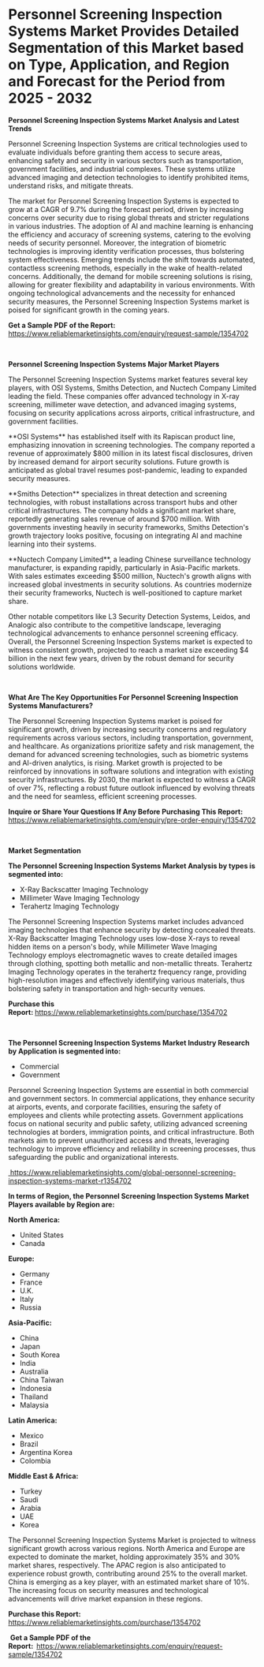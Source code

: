 <p><h1>Personnel Screening Inspection Systems Market Provides Detailed Segmentation of this Market based on Type, Application, and Region and Forecast for the Period from 2025 - 2032</h1></p><p><strong>Personnel Screening Inspection Systems Market Analysis and Latest Trends</strong></p>
<p><p>Personnel Screening Inspection Systems are critical technologies used to evaluate individuals before granting them access to secure areas, enhancing safety and security in various sectors such as transportation, government facilities, and industrial complexes. These systems utilize advanced imaging and detection technologies to identify prohibited items, understand risks, and mitigate threats. </p><p>The market for Personnel Screening Inspection Systems is expected to grow at a CAGR of 9.7% during the forecast period, driven by increasing concerns over security due to rising global threats and stricter regulations in various industries. The adoption of AI and machine learning is enhancing the efficiency and accuracy of screening systems, catering to the evolving needs of security personnel. Moreover, the integration of biometric technologies is improving identity verification processes, thus bolstering system effectiveness. Emerging trends include the shift towards automated, contactless screening methods, especially in the wake of health-related concerns. Additionally, the demand for mobile screening solutions is rising, allowing for greater flexibility and adaptability in various environments. With ongoing technological advancements and the necessity for enhanced security measures, the Personnel Screening Inspection Systems market is poised for significant growth in the coming years.</p></p>
<p><strong>Get a Sample PDF of the Report:&nbsp;</strong> <a href="https://www.reliablemarketinsights.com/enquiry/request-sample/1354702?utm_campaign=3571&utm_medium=2&utm_source=Github&utm_content=ia&utm_term=12042025&utm_id=personnel-screening-inspection-systems">https://www.reliablemarketinsights.com/enquiry/request-sample/1354702</a></p>
<p>&nbsp;</p>
<p><strong>Personnel Screening Inspection Systems Major Market Players</strong></p>
<p><p>The Personnel Screening Inspection Systems market features several key players, with OSI Systems, Smiths Detection, and Nuctech Company Limited leading the field. These companies offer advanced technology in X-ray screening, millimeter wave detection, and advanced imaging systems, focusing on security applications across airports, critical infrastructure, and government facilities.</p><p>**OSI Systems** has established itself with its Rapiscan product line, emphasizing innovation in screening technologies. The company reported a revenue of approximately $800 million in its latest fiscal disclosures, driven by increased demand for airport security solutions. Future growth is anticipated as global travel resumes post-pandemic, leading to expanded security measures.</p><p>**Smiths Detection** specializes in threat detection and screening technologies, with robust installations across transport hubs and other critical infrastructures. The company holds a significant market share, reportedly generating sales revenue of around $700 million. With governments investing heavily in security frameworks, Smiths Detection's growth trajectory looks positive, focusing on integrating AI and machine learning into their systems.</p><p>**Nuctech Company Limited**, a leading Chinese surveillance technology manufacturer, is expanding rapidly, particularly in Asia-Pacific markets. With sales estimates exceeding $500 million, Nuctech's growth aligns with increased global investments in security solutions. As countries modernize their security frameworks, Nuctech is well-positioned to capture market share.</p><p>Other notable competitors like L3 Security Detection Systems, Leidos, and Analogic also contribute to the competitive landscape, leveraging technological advancements to enhance personnel screening efficacy. Overall, the Personnel Screening Inspection Systems market is expected to witness consistent growth, projected to reach a market size exceeding $4 billion in the next few years, driven by the robust demand for security solutions worldwide.</p></p>
<p>&nbsp;</p>
<p><strong>What Are The Key Opportunities For Personnel Screening Inspection Systems Manufacturers?</strong></p>
<p><p>The Personnel Screening Inspection Systems market is poised for significant growth, driven by increasing security concerns and regulatory requirements across various sectors, including transportation, government, and healthcare. As organizations prioritize safety and risk management, the demand for advanced screening technologies, such as biometric systems and AI-driven analytics, is rising. Market growth is projected to be reinforced by innovations in software solutions and integration with existing security infrastructures. By 2030, the market is expected to witness a CAGR of over 7%, reflecting a robust future outlook influenced by evolving threats and the need for seamless, efficient screening processes.</p></p>
<p><strong>Inquire or Share Your Questions If Any Before Purchasing This Report:</strong> <a href="https://www.reliablemarketinsights.com/enquiry/pre-order-enquiry/1354702?utm_campaign=3571&utm_medium=2&utm_source=Github&utm_content=ia&utm_term=12042025&utm_id=personnel-screening-inspection-systems">https://www.reliablemarketinsights.com/enquiry/pre-order-enquiry/1354702</a></p>
<p>&nbsp;</p>
<p><strong>Market Segmentation</strong></p>
<p><strong>The Personnel Screening Inspection Systems Market Analysis by types is segmented into:</strong></p>
<p><ul><li>X-Ray Backscatter Imaging Technology</li><li>Millimeter Wave Imaging Technology</li><li>Terahertz Imaging Technology</li></ul></p>
<p><p>The Personnel Screening Inspection Systems market includes advanced imaging technologies that enhance security by detecting concealed threats. X-Ray Backscatter Imaging Technology uses low-dose X-rays to reveal hidden items on a person's body, while Millimeter Wave Imaging Technology employs electromagnetic waves to create detailed images through clothing, spotting both metallic and non-metallic threats. Terahertz Imaging Technology operates in the terahertz frequency range, providing high-resolution images and effectively identifying various materials, thus bolstering safety in transportation and high-security venues.</p></p>
<p><strong>Purchase this Report:&nbsp;</strong><a href="https://www.reliablemarketinsights.com/purchase/1354702?utm_campaign=3571&utm_medium=2&utm_source=Github&utm_content=ia&utm_term=12042025&utm_id=personnel-screening-inspection-systems">https://www.reliablemarketinsights.com/purchase/1354702</a></p>
<p>&nbsp;</p>
<p><strong>The Personnel Screening Inspection Systems Market Industry Research by Application is segmented into:</strong></p>
<p><ul><li>Commercial</li><li>Government</li></ul></p>
<p><p>Personnel Screening Inspection Systems are essential in both commercial and government sectors. In commercial applications, they enhance security at airports, events, and corporate facilities, ensuring the safety of employees and clients while protecting assets. Government applications focus on national security and public safety, utilizing advanced screening technologies at borders, immigration points, and critical infrastructure. Both markets aim to prevent unauthorized access and threats, leveraging technology to improve efficiency and reliability in screening processes, thus safeguarding the public and organizational interests.</p></p>
<p><a href="https://www.reliablemarketinsights.com/global-personnel-screening-inspection-systems-market-r1354702?utm_campaign=3571&utm_medium=2&utm_source=Github&utm_content=ia&utm_term=12042025&utm_id=personnel-screening-inspection-systems">&nbsp;https://www.reliablemarketinsights.com/global-personnel-screening-inspection-systems-market-r1354702</a></p>
<p><strong>In terms of Region, the Personnel Screening Inspection Systems Market Players available by Region are:</strong></p>
<p>
    <p> <strong> North America: </strong>
        <ul>
            <li>United States</li>
            <li>Canada</li>
        </ul>
        </p> 
    <p> <strong> Europe: </strong>
        <ul>
            <li>Germany</li>
            <li>France</li>
            <li>U.K.</li>
            <li>Italy</li>
            <li>Russia</li>
        </ul>
        </p> 
    <p> <strong> Asia-Pacific: </strong>
        <ul>
            <li>China</li>
            <li>Japan</li>
            <li>South Korea</li>
            <li>India</li>
            <li>Australia</li>
            <li>China Taiwan</li>
            <li>Indonesia</li>
            <li>Thailand</li>
            <li>Malaysia</li>
        </ul>
        </p> 
    <p> <strong> Latin America: </strong>
        <ul>
            <li>Mexico</li>
            <li>Brazil</li>
            <li>Argentina Korea</li>
            <li>Colombia</li>
        </ul>
        </p> 
    <p> <strong> Middle East & Africa: </strong>
        <ul>
            <li>Turkey</li>
            <li>Saudi</li>
            <li>Arabia</li>
            <li>UAE</li>
            <li>Korea</li>
        </ul>
    </p>
    </p>
<p><p>The Personnel Screening Inspection Systems Market is projected to witness significant growth across various regions. North America and Europe are expected to dominate the market, holding approximately 35% and 30% market shares, respectively. The APAC region is also anticipated to experience robust growth, contributing around 25% to the overall market. China is emerging as a key player, with an estimated market share of 10%. The increasing focus on security measures and technological advancements will drive market expansion in these regions.</p></p>
<p><strong>Purchase this Report: </strong><a href="https://www.reliablemarketinsights.com/purchase/1354702?utm_campaign=3571&utm_medium=2&utm_source=Github&utm_content=ia&utm_term=12042025&utm_id=personnel-screening-inspection-systems">https://www.reliablemarketinsights.com/purchase/1354702</a></p>
<p>&nbsp;<strong>Get a Sample PDF of the Report:&nbsp;&nbsp;</strong><a href="https://www.reliablemarketinsights.com/enquiry/request-sample/1354702?utm_campaign=3571&utm_medium=2&utm_source=Github&utm_content=ia&utm_term=12042025&utm_id=personnel-screening-inspection-systems">https://www.reliablemarketinsights.com/enquiry/request-sample/1354702</a></p>
<p><strong></strong></p>
<p><p></p><p></p><p></p></p>